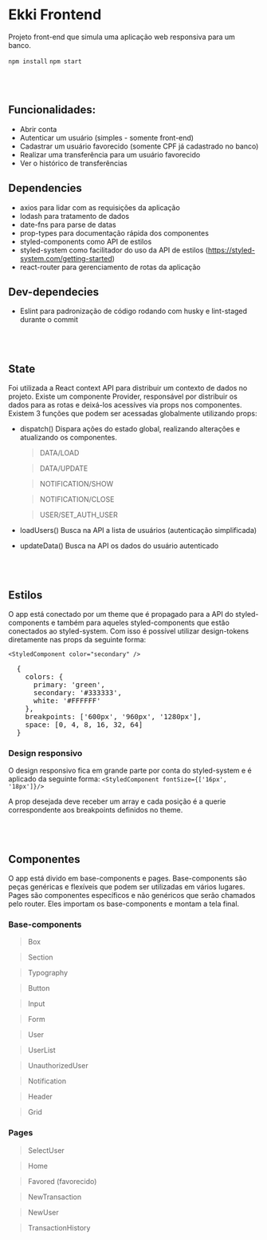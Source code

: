 # Ekki Frontend
Projeto front-end que simula uma aplicação web responsiva para um banco.

```npm install```
```npm start```

<br/>
<br/>

## Funcionalidades:
- Abrir conta
- Autenticar um usuário (simples - somente front-end)
- Cadastrar um usuário favorecido (somente CPF já cadastrado no banco)
- Realizar uma transferência para um usuário favorecido
- Ver o histórico de transferências

## Dependencies
- axios para lidar com as requisições da aplicação
- lodash para tratamento de dados
- date-fns para parse de datas
- prop-types para documentação rápida dos componentes
- styled-components como API de estilos
- styled-system como facilitador do uso da API de estilos (https://styled-system.com/getting-started)
- react-router para gerenciamento de rotas da aplicação

## Dev-dependecies
- Eslint para padronização de código rodando com husky e lint-staged durante o commit

<br/>
<br/>

## State
Foi utilizada a React context API para distribuir um contexto de dados no projeto. Existe um componente Provider, responsável por distribuir os dados para as rotas e deixá-los acessíves via props nos componentes. Existem 3 funções que podem ser acessadas globalmente utilizando props:

- dispatch()
  Dispara ações do estado global, realizando alterações e atualizando os componentes.
  > DATA/LOAD

  > DATA/UPDATE

  > NOTIFICATION/SHOW

  > NOTIFICATION/CLOSE

  > USER/SET_AUTH_USER

- loadUsers()
  Busca na API a lista de usuários (autenticação simplificada)

- updateData()
  Busca na API os dados do usuário autenticado

<br/>
<br/>

## Estilos
O app está conectado por um theme que é propagado para a API do styled-components e também para aqueles styled-components que estão conectados ao styled-system. Com isso é possível utilizar design-tokens diretamente nas props da seguinte forma:

```<StyledComponent color="secondary" />```

<pre>
  {
    colors: {
      primary: 'green',
      secondary: '#333333',
      white: '#FFFFFF'
    },
    breakpoints: ['600px', '960px', '1280px'],
    space: [0, 4, 8, 16, 32, 64]
  }
</pre>

### Design responsivo
O design responsivo fica em grande parte por conta do styled-system e é aplicado da seguinte forma:
```<StyledComponent fontSize={['16px', '18px']}/>```

A prop desejada deve receber um array e cada posição é a querie correspondente aos breakpoints definidos no theme.

<br/>
<br/>

## Componentes
O app está divido em base-components e pages. Base-components são peças genéricas e flexíveis que podem ser utilizadas em vários lugares. Pages são componentes específicos e não genéricos que serão chamados pelo router. Eles importam os base-components e montam a tela final.

### Base-components
>Box

>Section

>Typography

>Button

>Input

>Form

>User

>UserList

>UnauthorizedUser

>Notification

>Header

>Grid


### Pages
>SelectUser

>Home

>Favored (favorecido)

>NewTransaction

>NewUser

>TransactionHistory

